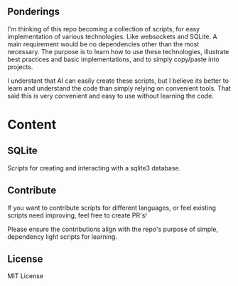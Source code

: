 ## Ponderings
I'm thinking of this repo becoming a collection of scripts, for easy implementation of various technologies. Like websockets and SQLite.
A main requirement would be no dependencies other than the most necessary.
The purpose is to learn how to use these technologies, illustrate best practices and basic implementations, and to simply copy/paste into projects.

I understant that AI can easily create these scripts, but I believe its better to learn and understand the code than simply relying on convenient tools. That said this is very convenient and easy to use without learning the code.

# Content
## SQLite
Scripts for creating and interacting with a sqlite3 database.

## Contribute
If you want to contribute scripts for different languages, or feel existing scripts need improving, feel free to create PR's!

Please ensure the contributions align with the repo's purpose of simple, dependency light scripts for learning.

## License
MIT License
